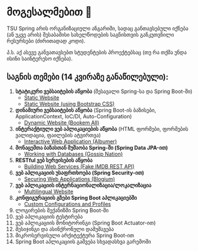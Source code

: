 # მოგესალმებით 👋

TSU Spring არის ორგანიზაციული ანგარიში, სადაც განთავსებული იქნება (ან უკვე არის) შესაბამისი სახელწოდების საგნისთვის განკუთვნილი რესურსები (ძირითადად კოდი).

პ.ს. აქ ასევე განვათავსებთ სტუდენტების პროექტებსაც (თუ რა თქმა უნდა ისინი საინტერესო იქნება).

## საგნის თემები (14 კვირაზე განაწილებული):
1. **სტატიკური ვებსაიტების აწყობა** (შესავალი Spring-სა და Spring Boot-ში)
   * [Static Website](https://github.com/tsu-spring/examples/tree/main/1.%20Building%20Static%20Websites/static-website)
   * [Static Website (using Bootstrap CSS)](https://github.com/tsu-spring/examples/tree/main/1.%20Building%20Static%20Websites/bootstrap-website)
2. **დინამიური ვებსაიტების აწყობა** (Spring Boot-ის ბაზისები, ApplicationContext, IoC/DI, Auto-Configuration)
   * [Dynamic Website (Bookem All)](https://github.com/tsu-spring/examples/tree/main/2.%20Building%20Dynamic%20Websites/dynamic-website)
3. **ინტერაქტიული ვებ აპლიკაციების აწყობა** (HTML ფორმები, ფორმების ვალიდაცია, ფაილების ატვირთვა)
   * [Interactive Web Application (Albumer)](https://github.com/tsu-spring/examples/tree/main/3.%20Building%20Interactive%20Web%20Applications/interactive-website)
4. **მონაცემთა ბაზასთან მუშაობა Spring-ში (Spring Data JPA-ით)**
   * [Working with Databases (Gossip Nation)](https://github.com/tsu-spring/examples/tree/main/4.%20Working%20with%20Databases/website-with-database)
5. **RESTful ვებ სერვისების აწყობა**
   * [Building Web Services (Fake IMDB REST API)](https://github.com/tsu-spring/examples/tree/main/5.%20Building%20Web%20Services/restfull-web-app)
6. **ვებ აპლიკაციის უსაფრთხოება (Spring Security-ით)**
   * [Securing Web Applications (Blogium)](https://github.com/tsu-spring/examples/tree/main/6.%20Securing%20Web%20Applications/secured-web-app)
7. **ვებ აპლიკაციის ინტერნაციონალიზაცია/ლოკალიზაცია**
   * [Multilingual Website](https://github.com/tsu-spring/examples/tree/main/7.%20Multilingual%20Websites/multilingual-website)
8. **კონფიგურაციის გზები Spring Boot აპლიკაციებში**
   * [Custom Configurations and Profiles](https://github.com/tsu-spring/examples/tree/main/8.%20Custom%20Configurations%20and%20Profiles/custom-configurations-and-profiles)
9.  ლოგირების მექანიზმი Spring Boot-ში
10. ვებ აპლიკაციის ტესტირება
11. ვებ აპლიკაციის მონიტორინგი (Spring Boot Actuator-ით)
12. მესიჯინგი და ასინქრონული დამუშავება
13. მიკროსერვისული არქიტექტურა Spring Boot-ით
14. Spring Boot აპლიკაციის გაშვება სხვადასხვა გარემოში
